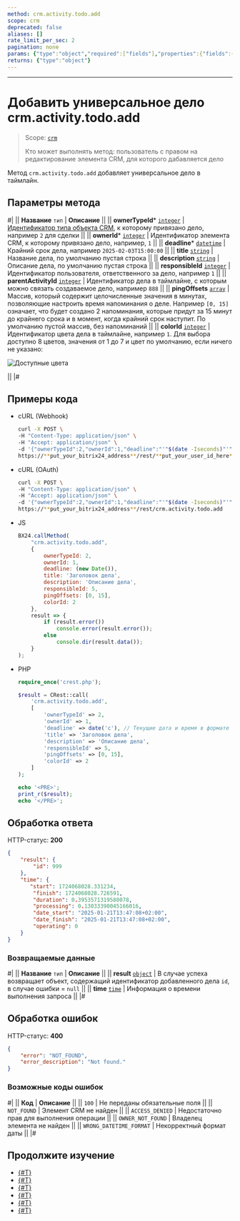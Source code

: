 ```yaml
---
method: crm.activity.todo.add
scope: crm
deprecated: false
aliases: []
rate_limit_per_sec: 2
pagination: none
params: {"type":"object","required":["fields"],"properties":{"fields":{"type":"object"}}}
returns: {"type":"object"}
---
```



---

# Добавить универсальное дело crm.activity.todo.add

> Scope: [`crm`](../../../../scopes/permissions.md)
>
> Кто может выполнять метод: пользователь с правом на редактирование элемента CRM, для которого дабавляется дело

Метод `crm.activity.todo.add` добавляет универсальное дело в таймлайн. 

## Параметры метода



#|
|| **Название**
`тип` | **Описание** ||
|| **ownerTypeId***
[`integer`](../../../../data-types.md) | [Идентификатор типа объекта CRM](../../../data-types.md#object_type), к которому привязано дело, например `2` для сделки ||
|| **ownerId***
[`integer`](../../../../data-types.md) | Идентификатор элемента CRM, к которому привязано дело, например, `1` ||
|| **deadline***
[`datetime`](../../../../data-types.md) | Крайний срок дела, например  `2025-02-03T15:00:00` ||
|| **title**
[`string`](../../../../data-types.md) | Название дела, по умолчанию пустая строка ||
|| **description**
[`string`](../../../../data-types.md) | Описание дела, по умолчанию пустая строка ||
|| **responsibleId**
[`integer`](../../../../data-types.md) | Идентификатор пользователя, ответственного за дело, например `1` ||
|| **parentActivityId**
[`integer`](../../../../data-types.md) | Идентификатор дела в таймлайне, с которым можно связать создаваемое дело, например `888` ||
|| **pingOffsets**
[`array`](../../../../data-types.md) | Массив, который содержит целочисленные значения в минутах, позволяющие настроить время напоминания о деле. Например `[0, 15]` означает, что будет создано 2 напоминания, которые придут за 15 минут до крайнего срока и в момент, когда крайний срок наступит. По умолчанию пустой массив, без напоминаний ||
|| **colorId**
[`integer`](../../../../data-types.md) | Идентификатор цвета дела в таймлайне, например `1`. Для выбора доступно 8 цветов, значения от 1 до 7 и цвет по умолчанию, если ничего не указано:

![Доступные цвета](./_images/colors.png)

||
|#

## Примеры кода





- cURL (Webhook)

    ```bash
    curl -X POST \
    -H "Content-Type: application/json" \
    -H "Accept: application/json" \
    -d '{"ownerTypeId":2,"ownerId":1,"deadline":"'"$(date -Iseconds)"'","title":"Заголовок дела","description":"Описание дела","responsibleId":5,"pingOffsets":[0,15],"colorId":2}' \
    https://**put_your_bitrix24_address**/rest/**put_your_user_id_here**/**put_your_webbhook_here**/crm.activity.todo.add
    ```

- cURL (OAuth)

    ```bash
    curl -X POST \
    -H "Content-Type: application/json" \
    -H "Accept: application/json" \
    -d '{"ownerTypeId":2,"ownerId":1,"deadline":"'"$(date -Iseconds)"'","title":"Заголовок дела","description":"Описание дела","responsibleId":5,"pingOffsets":[0,15],"colorId":2,"auth":"**put_access_token_here**"}' \
    https://**put_your_bitrix24_address**/rest/crm.activity.todo.add
    ```

- JS

    ```js
    BX24.callMethod(
        "crm.activity.todo.add",
        {
            ownerTypeId: 2,
            ownerId: 1,
            deadline: (new Date()),
            title: 'Заголовок дела',
            description: 'Описание дела',
            responsibleId: 5,
            pingOffsets: [0, 15],
            colorId: 2
        }, 
        result => {
            if (result.error())
                console.error(result.error());
            else
                console.dir(result.data());
        }
    );
    ```

- PHP

    ```php
    require_once('crest.php');

    $result = CRest::call(
        'crm.activity.todo.add',
        [
            'ownerTypeId' => 2,
            'ownerId' => 1,
            'deadline' => date('c'), // Текущие дата и время в формате ISO 8601
            'title' => 'Заголовок дела',
            'description' => 'Описание дела',
            'responsibleId' => 5,
            'pingOffsets' => [0, 15],
            'colorId' => 2
        ]
    );

    echo '<PRE>';
    print_r($result);
    echo '</PRE>';
    ```



## Обработка ответа

HTTP-статус: **200**

```json
{
    "result": {
        "id": 999
    },
    "time": {
       "start": 1724068028.331234,
        "finish": 1724068028.726591,
        "duration": 0.3953571319580078,
        "processing": 0.13033390045166016,
        "date_start": "2025-01-21T13:47:08+02:00",
        "date_finish": "2025-01-21T13:47:08+02:00",
        "operating": 0
    }
}
```

### Возвращаемые данные

#|
|| **Название**
`тип` | **Описание** ||
|| **result**
[`object`](../../../../data-types.md) | В случае успеха возвращает объект, содержащий идентификатор добавленного дела `id`, в случае ошибки = `null` ||
|| **time**
[`time`](../../../../data-types.md#time) | Информация о времени выполнения запроса ||
|#

## Обработка ошибок

HTTP-статус: **400**

```json
{
    "error": "NOT_FOUND",
    "error_description": "Not found."
}
```



### Возможные коды ошибок

#|
|| **Код** | **Описание** ||
|| `100` | Не переданы обязательные поля ||
|| `NOT_FOUND` | Элемент CRM не найден ||
|| `ACCESS_DENIED` | Недостаточно прав для выполнения операции ||
|| `OWNER_NOT_FOUND` | Владелец элемента не найден ||
|| `WRONG_DATETIME_FORMAT` | Некорректный формат даты ||
|#



## Продолжите изучение

- [{#T}](./crm-activity-todo-update.md)
- [{#T}](./crm-activity-todo-update-deadline.md)
- [{#T}](./crm-activity-todo-update-description.md)
- [{#T}](./crm-activity-todo-update-color.md)
- [{#T}](./crm-activity-todo-update-responsible-user.md)
- [{#T}](../../../../../tutorials/crm/how-to-add-crm-objects/how-to-add-objects-with-crm-mode.md)

